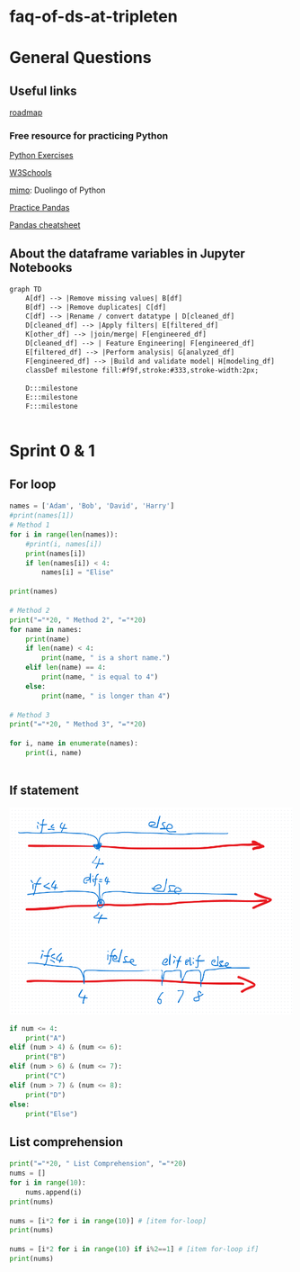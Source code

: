 # faq-of-ds-at-tripleten

# General Questions

## Useful links

[roadmap](https://roadmap.sh/ai-data-scientist)

### Free resource for practicing Python

[Python Exercises](https://pynative.com/python-exercises-with-solutions/)

[W3Schools](https://www.w3schools.com/python/default.asp)

[mimo](https://mimo.org/): Duolingo of Python

[Practice Pandas](https://www.geeksforgeeks.org/pandas-practice-excercises-questions-and-solutions/)

[Pandas cheatsheet]()

## About the dataframe variables in Jupyter Notebooks

```mermaid
graph TD
    A[df] --> |Remove missing values| B[df]
    B[df] --> |Remove duplicates| C[df]
    C[df] --> |Rename / convert datatype | D[cleaned_df]
    D[cleaned_df] --> |Apply filters| E[filtered_df]
    K[other_df] --> |join/merge| F[engineered_df]
    D[cleaned_df] --> | Feature Engineering| F[engineered_df]
    E[filtered_df] --> |Perform analysis| G[analyzed_df]
    F[engineered_df] --> |Build and validate model| H[modeling_df]
    classDef milestone fill:#f9f,stroke:#333,stroke-width:2px;

    D:::milestone
    E:::milestone
    F:::milestone


```

# Sprint 0 & 1

## For loop

<script src="https://gist.github.com/stemgene/83349a0f6ef230b9a779db468456d447.js"></script>


```python
names = ['Adam', 'Bob', 'David', 'Harry']
#print(names[1])
# Method 1
for i in range(len(names)):
    #print(i, names[i])
    print(names[i])
    if len(names[i]) < 4:
        names[i] = "Elise"
    
print(names)

# Method 2
print("="*20, " Method 2", "="*20)
for name in names:
    print(name)
    if len(name) < 4:
        print(name, " is a short name.")
    elif len(name) == 4:
        print(name, " is equal to 4")
    else:
        print(name, " is longer than 4")

# Method 3
print("="*20, " Method 3", "="*20)

for i, name in enumerate(names):
    print(i, name)
    
```
## If statement

![img](./img/pic01.png)

```python
if num <= 4:
    print("A")
elif (num > 4) & (num <= 6):
    print("B")
elif (num > 6) & (num <= 7):
    print("C")
elif (num > 7) & (num <= 8):
    print("D")
else:
    print("Else")
```
## List comprehension

```python
print("="*20, " List Comprehension", "="*20)
nums = []
for i in range(10):
    nums.append(i)
print(nums)

nums = [i*2 for i in range(10)] # [item for-loop]
print(nums)

nums = [i*2 for i in range(10) if i%2==1] # [item for-loop if]
print(nums)
```
